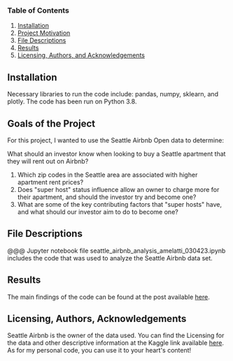 ### Table of Contents

1. [Installation](#installation)
2. [Project Motivation](#motivation)
3. [File Descriptions](#files)
4. [Results](#results)
5. [Licensing, Authors, and Acknowledgements](#licensing)

## Installation <a name="installation"></a>

Necessary libraries to run the code include: pandas, numpy, sklearn, and plotly.  The code has been run on Python 3.8.

## Goals of the Project<a name="motivation"></a>

For this project, I wanted to use the Seattle Airbnb Open data to determine:

What should an investor know when looking to buy a Seattle apartment that they will rent out on Airbnb?
1. Which zip codes in the Seattle area are associated with higher apartment rent prices?
2. Does "super host" status influence allow an owner to charge more for their apartment, and should the investor try and become one?
3. What are some of the key contributing factors that "super hosts" have, and what should our investor aim to do to become one?



## File Descriptions <a name="files"></a>

@@@ Jupyter notebook file seattle_airbnb_analysis_amelatti_030423.ipynb includes the code that was used to analyze the Seattle Airbnb data set.

## Results<a name="results"></a>

The main findings of the code can be found at the post available [here](https://medium.com/@anthonymelatti/looking-to-invest-in-a-seattle-apartment-for-airbnb-heres-what-you-need-to-know-d024396b668d).

## Licensing, Authors, Acknowledgements<a name="licensing"></a>

Seattle Airbnb is the owner of the data used.  You can find the Licensing for the data and other descriptive information at the Kaggle link available [here](https://www.kaggle.com/datasets/airbnb/seattle?resource=download).
As for my personal code, you can use it to your heart's content!
